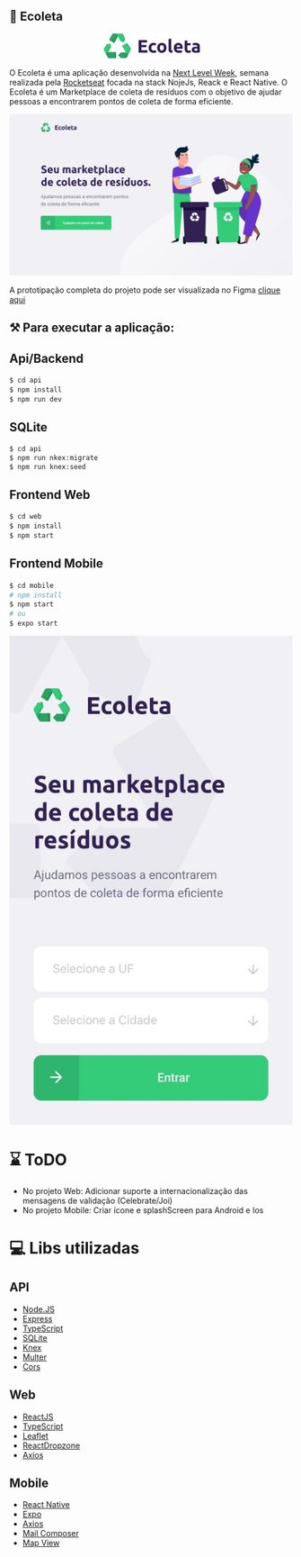 ## :rocket: Ecoleta

<p align="center">
  <img src="ecoleta/logo.png">
</p>

O Ecoleta é uma aplicação desenvolvida na [Next Level Week](https://nextlevelweek.com/), semana realizada pela [Rocketseat](https://rocketseat.com.br/) focada na stack NojeJs, Reack e React Native. O Ecoleta é um Marketplace de coleta de resíduos com o objetivo de ajudar pessoas a encontrarem pontos de coleta de forma eficiente.

<p align="center">
  <img src="ecoleta/web.png">
</p>

A prototipação completa do projeto pode ser visualizada no Figma [clique aqui](https://www.figma.com/file/9TlOcj6l7D05fZhU12xWT3/Ecoleta-(Booster)?node-id=0%3A1)

## :hammer_and_pick: Para executar a aplicação: 

## Api/Backend
```bash
$ cd api
$ npm install
$ npm run dev
```
## SQLite
```
$ cd api
$ npm run nkex:migrate
$ npm run knex:seed
```
## Frontend Web
```bash
$ cd web
$ npm install
$ npm start
``` 

## Frontend Mobile
```bash
$ cd mobile
# npm install
$ npm start
# ou 
$ expo start
```
<p align="center">
  <img src="ecoleta/mobile.jpeg">
</p>

# :hourglass: ToDO
* No projeto Web: Adicionar suporte a internacionalização das mensagens de validação (Celebrate/Joi)
* No projeto Mobile: Criar ícone e splashScreen para Android e Ios

# :computer: Libs utilizadas

## API
* [Node.JS](https://nodejs.org/en/docs/)
* [Express](https://expressjs.com/)
* [TypeScript](https://www.typescriptlang.org/)
* [SQLite](https://www.sqlite.org/index.html)
* [Knex](http://knexjs.org/)
* [Multer](https://www.npmjs.com/package/multer)
* [Cors](https://github.com/expressjs/cors)

## Web
* [ReactJS](https://reactjs.org/)
* [TypeScript](https://www.typescriptlang.org/)
* [Leaflet](https://leafletjs.com/)
* [ReactDropzone](https://react-dropzone.js.org/)
* [Axios](https://github.com/axios/axios)

## Mobile
* [React Native](https://reactnative.dev/)
* [Expo](https://docs.expo.io/)
* [Axios](https://github.com/axios/axios)
* [Mail Composer](https://docs.expo.io/versions/latest/sdk/mail-composer/)
* [Map View](https://docs.expo.io/versions/latest/sdk/map-view/)
